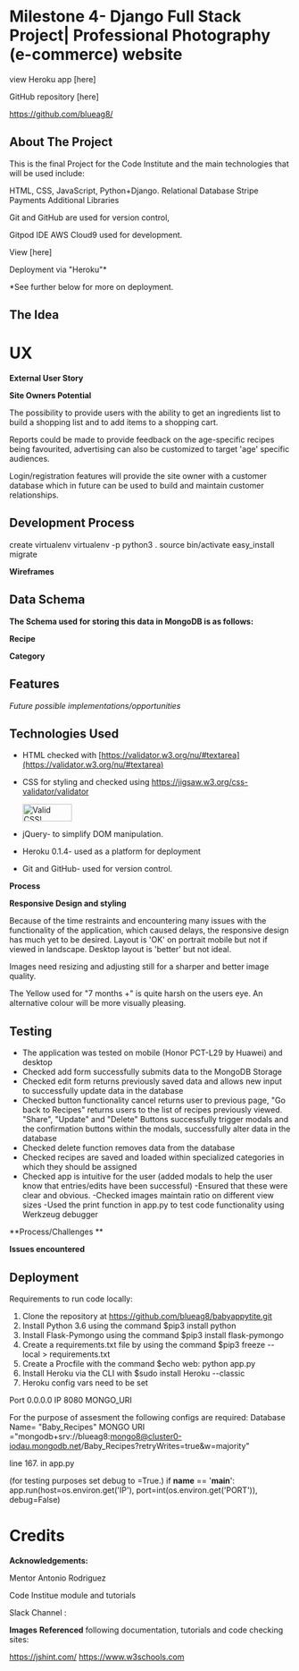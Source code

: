 
#  Milestone 4- Django Full Stack Project| Professional Photography (e-commerce) website


view Heroku app [here]



GitHub repository [here]

https://github.com/blueag8/

## About The Project

This is the final Project for the Code Institute and the main technologies that will be used include:
 
HTML, CSS, JavaScript, Python+Django.
Relational Database
Stripe Payments
Additional Libraries

Git and GitHub are used for version control,

Gitpod IDE
AWS Cloud9 used for development.

View [here]


Deployment via "Heroku"* 

*See further below for more on deployment.

## The Idea



# UX
**External User Story**



**Site Owners Potential**

The possibility to provide users with the ability to get an ingredients list to build a shopping list and to add items to a shopping cart. 

Reports could be made to provide feedback on the age-specific recipes being favourited, advertising can also be customized to target 'age' specific audiences.

Login/registration features will provide the site owner with a customer database which in future can be used to build and maintain customer relationships. 

## Development Process
create virtualenv
virtualenv -p python3 .
source bin/activate
easy_install 
migrate

**Wireframes**


## Data Schema
**The Schema used for storing this data in MongoDB is as follows:**


**Recipe**


**Category**


##  Features

*Future possible implementations/opportunities*


## Technologies Used

 - HTML checked with [https://validator.w3.org/nu/#textarea](https://validator.w3.org/nu/#textarea)
 - CSS for styling and checked using https://jigsaw.w3.org/css-validator/validator<p><a href="http://jigsaw.w3.org/css-validator/check/referer"><img style="border:0;width:88px;height:31px"
        src="http://jigsaw.w3.org/css-validator/images/vcss-blue"
        alt="Valid CSS!" /> </a></p>


 -   jQuery- to simplify DOM manipulation. 

 - Heroku 0.1.4- used as a platform for deployment
 - Git and GitHub- used for version control. 
 

**Process**

**Responsive Design and styling**

Because of the time restraints and encountering many issues with the functionality of the application, which caused delays, the responsive design has much yet to be desired. 
Layout is 'OK' on portrait mobile but not if viewed in landscape. Desktop layout is 'better' but not ideal.
 
Images need resizing and adjusting still for a sharper and better image quality. 

The Yellow used for "7 months +" is quite harsh on the users eye. An alternative colour will be more visually pleasing.

## Testing

 - The application was tested on mobile (Honor PCT-L29 by Huawei) and desktop
 - Checked add form successfully submits data to the MongoDB Storage
 - Checked edit form returns previously saved data and allows new input to successfully update data in the database
 - Checked button functionality cancel returns user to previous page, "Go back to Recipes" returns users to the list of recipes previously viewed. "Share", "Update" and "Delete" Buttons successfully trigger modals and the confirmation buttons within the modals, successfully alter data in the database
 - Checked delete function removes data from the database
 - Checked recipes are saved and loaded within specialized categories in which they should be assigned
 - Checked app is intuitive for the user (added modals to help the user know that entries/edits have been successful)
 -Ensured that these were clear and obvious. 
 -Checked images maintain ratio on different view sizes
 -Used the print function in app.py to test code functionality using Werkzeug debugger
 
**Process/Challenges **


**Issues encountered** 


## Deployment

Requirements to run code locally:

1. Clone the repository at 
https://github.com/blueag8/babyappytite.git
2. Install Python 3.6 using the command $pip3 install python
3. Install Flask-Pymongo using the command $pip3 
install flask-pymongo
4. Create a requirements.txt file by using the command $pip3 freeze --local > requirements.txt
5.  Create a Procfile with the command $echo web: python app.py 
6. Install Heroku via the CLI with $sudo install Heroku --classic
7. Heroku config vars need to be set 

Port 0.0.0.0
IP 8080
MONGO_URI

For the purpose of assesment the following configs are required:
Database Name= "Baby_Recipes"
MONGO URI ="mongodb+srv://blueag8:mongo8@cluster0-iodau.mongodb.net/Baby_Recipes?retryWrites=true&w=majority"

line 167.  in app.py

(for testing  purposes set debug to =True.) 
if __name__ == '__main__':
    app.run(host=os.environ.get('IP'),
            port=int(os.environ.get('PORT')),
            debug=False)

# Credits

**Acknowledgements:**

Mentor Antonio Rodriguez

Code Institue module and tutorials

Slack Channel :




**Images**
**Referenced** following documentation, tutorials and code checking sites:

https://jshint.com/
https://www.w3schools.com




<!--stackedit_data:
eyJoaXN0b3J5IjpbLTk1MzA4MTgzNiw0ODk2MDEyMzVdfQ==
-->
